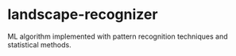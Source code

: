 # landscape-recognizer
ML algorithm implemented with pattern recognition techniques and statistical methods.
